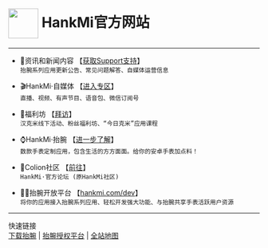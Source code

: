 # <img src="favicon.ico" width="60" height="60" align="center" /> HankMi官方网站

***

* 📰资讯和新闻内容 【[获取Support支持](support.md)】  
`抬腕系列应用更新公告、常见问题解答、自媒体运营信息`  

* 🎬HankMi·自媒体 【[进入专区](live.md)】  
`直播、视频、有声节目、语音包、微信订阅号`  

* 🎁福利坊 【[拜访](today_at_hankmi.md)】  
`汉克米线下活动、粉丝福利坊、“今日克米”应用课程`  

* ⌚HankMi·抬腕 【[进一步了解](download.md)】  
`数款手表定制应用，包含生活的方方面面。给你的安卓手表加点料！`  

* 👥Colion社区 【[前往](community)】  
`HankMi·官方论坛 (原HankMi社区)`  
  
* 🧑‍💻抬腕开放平台 【[hankmi.com/dev](dev)】  
`将你的应用接入抬腕系列应用、轻松开发强大功能、与抬腕共享手表活跃用户资源`  

***

快速链接  
[下载抬腕](https://www.hankmi.com/download/apps)  |  [抬腕授权平台](support/to3rd.md)  |  [全站地图](Maps.md)  
